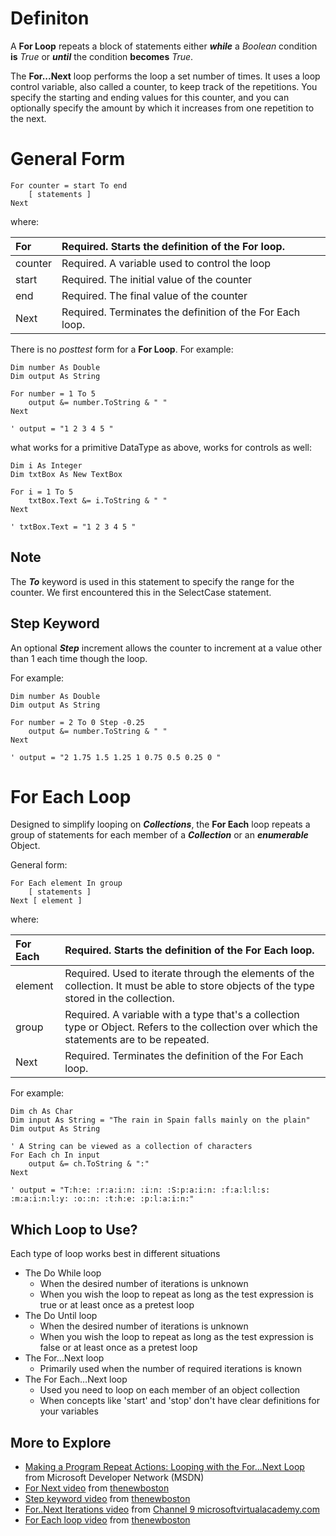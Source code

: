 # Definiton #
A **For Loop** repeats a block of statements either
_**while**_ a _Boolean_ condition **is** _True_ or
_**until**_ the condition **becomes** _True_.

The **For...Next** loop performs the loop a set number of times.
It uses a loop control variable, also called a counter, to keep track of the repetitions.
You specify the starting and ending values for this counter,
and you can optionally specify the amount by which it increases from one repetition to the next.

# General Form #

```vb.net
For counter = start To end
    [ statements ]
Next
```

where:

| For | Required. Starts the definition of the For loop. |
|:----|:-------------------------------------------------|
| counter  | Required. A variable used to control the loop |
| start  | Required. The initial value of the counter |
| end  | Required. The final value of the counter |
| Next | Required. Terminates the definition of the For Each loop. |

There is no _posttest_ form for a **For Loop**.
For example:
```vb.net
Dim number As Double
Dim output As String

For number = 1 To 5
    output &= number.ToString & " "
Next

' output = "1 2 3 4 5 "

```

what works for a primitive DataType as above, works for controls as well:
```vb.net
Dim i As Integer
Dim txtBox As New TextBox

For i = 1 To 5
    txtBox.Text &= i.ToString & " "
Next

' txtBox.Text = "1 2 3 4 5 "
```


## Note ##
The _**To**_ keyword is used in this statement to specify the range for the counter.
We first encountered this in the SelectCase statement.


## Step Keyword ##
An optional _**Step**_ increment allows the counter to increment at a
value other than 1 each time though the loop.

For example:
```vb.net
Dim number As Double
Dim output As String

For number = 2 To 0 Step -0.25
    output &= number.ToString & " "
Next

' output = "2 1.75 1.5 1.25 1 0.75 0.5 0.25 0 "

```


# For Each Loop #
Designed to simplify looping on _**Collections**_,
the **For Each** loop repeats a group of statements for each member of
a _**Collection**_ or an _**enumerable**_ Object.

General form:
```vb.net
For Each element In group
    [ statements ]
Next [ element ]

```

where:

| For Each | Required. Starts the definition of the For Each loop. |
|:---------|:------------------------------------------------------|
| element | Required. Used to iterate through the elements of the collection.  It must be able to store objects of the type stored in the collection. |
| group | Required. A variable with a type that's a collection type or Object. Refers to the collection over which the statements are to be repeated. |
| Next | Required. Terminates the definition of the For Each loop. |

For example:
```vb.net
Dim ch As Char
Dim input As String = "The rain in Spain falls mainly on the plain"
Dim output As String

' A String can be viewed as a collection of characters
For Each ch In input
    output &= ch.ToString & ":"
Next

' output = "T:h:e: :r:a:i:n: :i:n: :S:p:a:i:n: :f:a:l:l:s: :m:a:i:n:l:y: :o::n: :t:h:e: :p:l:a:i:n:"

```


## Which Loop to Use? ##
Each type of loop works best in different situations

  * The Do While loop
    * When the desired number of iterations is unknown
    * When you wish the loop to repeat as long as the test expression is true or at least once as a pretest loop
  * The Do Until loop
    * When the desired number of iterations is unknown
    * When you wish the loop to repeat as long as the test expression is false or at least once as a pretest loop
  * The For…Next loop
    * Primarily used when the number of required iterations is known
  * The For Each…Next loop
    * Used you need to loop on each member of an object collection
    * When concepts like 'start' and 'stop' don't have clear definitions for your variables



## More to Explore ##
  * [Making a Program Repeat Actions: Looping with the For...Next Loop](https://msdn.microsoft.com/en-us/library/t12220k0(v=vs.90).aspx) from Microsoft Developer Network (MSDN)
  * [For Next video](https://www.youtube.com/watch?v=qRJGdPa9X24) from [thenewboston](https://www.thenewboston.com/videos.php)
  * [Step keyword video](https://www.youtube.com/watch?v=dO0V93u-0Kc) from [thenewboston](https://www.thenewboston.com/videos.php)
  * [For..Next Iterations video](http://channel9.msdn.com/series/Visual-Basic-Fundamentals-for-Absolute-Beginners/09) from [Channel 9 microsoftvirtualacademy.com](http://channel9.msdn.com/Series/Visual-Basic-Fundamentals-for-Absolute-Beginners)
  * [For Each loop video](https://www.youtube.com/watch?v=xAyjBq99ebE) from [thenewboston](https://www.thenewboston.com/videos.php)
